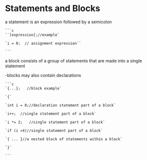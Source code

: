 # Statements and Blocks

a statement is an expression followed by a semicolon
    
    ```c
    ``[expression];//example`
    
    `i = 0;  // assignment expression``
    
    ```

a block consists of a group of statements that are made into a single statement

-blocks may also contain declarations

    ```c
    `{...};   //block example`
    
    `{`
    
    `int i = 0;//declaration statement part of a block`
    
    `i++;  //single statement part of a block`
    
    `i *= 2;   //single statement part of a block`
    
    `if (i >4)//single statement part of a block`
    
    `{ ... }//a nested block of statements within a block`
    
    `}`
    
    ```
